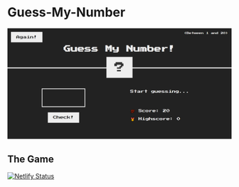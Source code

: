 # Guess-My-Number
![preview.PNG](preview.PNG)

## The Game
[![Netlify Status](https://api.netlify.com/api/v1/badges/35d3183f-57ba-41f6-9379-83e7a9f8aec7/deploy-status)](https://dazzling-bartik-f9e0f8.netlify.app/)
